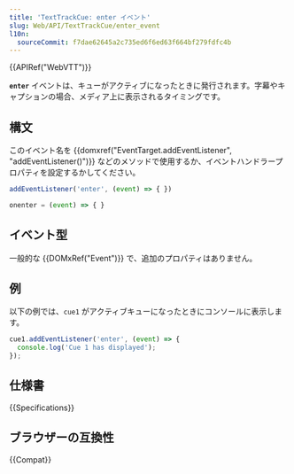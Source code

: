 ```yaml
---
title: 'TextTrackCue: enter イベント'
slug: Web/API/TextTrackCue/enter_event
l10n:
  sourceCommit: f7dae62645a2c735ed6f6ed63f664bf279fdfc4b
---
```


{{APIRef("WebVTT")}}

**`enter`** イベントは、キューがアクティブになったときに発行されます。字幕やキャプションの場合、メディア上に表示されるタイミングです。

## 構文

このイベント名を {{domxref("EventTarget.addEventListener", "addEventListener()")}} などのメソッドで使用するか、イベントハンドラープロパティを設定するかしてください。

```js
addEventListener('enter', (event) => { })

onenter = (event) => { }
```

## イベント型

一般的な {{DOMxRef("Event")}} で、追加のプロパティはありません。

## 例

以下の例では、`cue1` がアクティブキューになったときにコンソールに表示します。

```js
cue1.addEventListener('enter', (event) => {
  console.log('Cue 1 has displayed');
});
```

## 仕様書

{{Specifications}}

## ブラウザーの互換性

{{Compat}}
